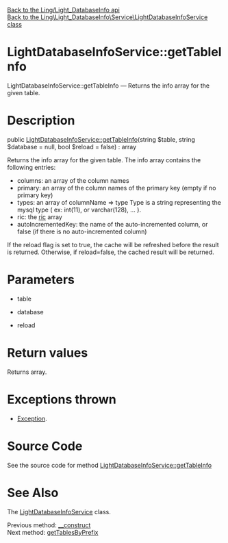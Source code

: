 [Back to the Ling/Light_DatabaseInfo api](https://github.com/lingtalfi/Light_DatabaseInfo/blob/master/doc/api/Ling/Light_DatabaseInfo.md)<br>
[Back to the Ling\Light_DatabaseInfo\Service\LightDatabaseInfoService class](https://github.com/lingtalfi/Light_DatabaseInfo/blob/master/doc/api/Ling/Light_DatabaseInfo/Service/LightDatabaseInfoService.md)


LightDatabaseInfoService::getTableInfo
================



LightDatabaseInfoService::getTableInfo — Returns the info array for the given table.




Description
================


public [LightDatabaseInfoService::getTableInfo](https://github.com/lingtalfi/Light_DatabaseInfo/blob/master/doc/api/Ling/Light_DatabaseInfo/Service/LightDatabaseInfoService/getTableInfo.md)(string $table, string $database = null, bool $reload = false) : array




Returns the info array for the given table.
The info array contains the following entries:

- columns: an array of the column names
- primary: an array of the column names of the primary key (empty if no primary key)
- types: an array of columnName => type
         Type is a string representing the mysql type ( ex: int(11), or varchar(128), ... ).
- ric: the [ric](https://github.com/lingtalfi/NotationFan/blob/master/ric.md) array
- autoIncrementedKey: the name of the auto-incremented column, or false (if there is no auto-incremented column)


If the reload flag is set to true, the cache will be refreshed before the result is returned.
Otherwise, if reload=false, the cached result will be returned.




Parameters
================


- table

    

- database

    

- reload

    


Return values
================

Returns array.


Exceptions thrown
================

- [Exception](http://php.net/manual/en/class.exception.php).&nbsp;







Source Code
===========
See the source code for method [LightDatabaseInfoService::getTableInfo](https://github.com/lingtalfi/Light_DatabaseInfo/blob/master/Service/LightDatabaseInfoService.php#L62-L90)


See Also
================

The [LightDatabaseInfoService](https://github.com/lingtalfi/Light_DatabaseInfo/blob/master/doc/api/Ling/Light_DatabaseInfo/Service/LightDatabaseInfoService.md) class.

Previous method: [__construct](https://github.com/lingtalfi/Light_DatabaseInfo/blob/master/doc/api/Ling/Light_DatabaseInfo/Service/LightDatabaseInfoService/__construct.md)<br>Next method: [getTablesByPrefix](https://github.com/lingtalfi/Light_DatabaseInfo/blob/master/doc/api/Ling/Light_DatabaseInfo/Service/LightDatabaseInfoService/getTablesByPrefix.md)<br>


